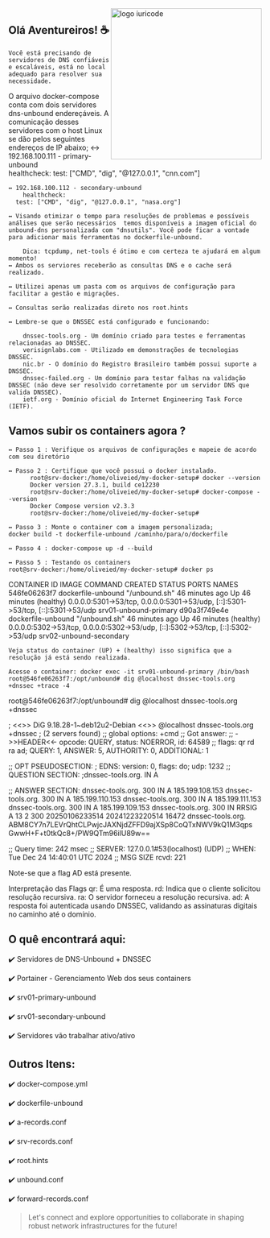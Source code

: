 
<img src="ilus-code.svg" min-width="300px" max-width="300px" width="300px" align="right" alt="logo iuricode">

## Olá Aventureiros! ☕

    Você está precisando de servidores de DNS confiáveis e escaláveis, está no local adequado para resolver sua necessidade.
O arquivo docker-compose conta com dois servidores dns-unbound endereçáveis. A comunicação desses servidores com o host Linux se dão pelos seguintes endereços de IP abaixo;
    ↔ 192.168.100.111 - primary-unbound     
    healthcheck:
      test: ["CMD", "dig", "@127.0.0.1", "cnn.com"]

    ↔ 192.168.100.112 - secondary-unbound
        healthcheck:
      test: ["CMD", "dig", "@127.0.0.1", "nasa.org"]

    ↔ Visando otimizar o tempo para resoluções de problemas e possíveis análises que serão necessários  temos disponíveis a imagem oficial do unbound-dns personalizada com "dnsutils". Você pode ficar a vontade para adicionar mais ferramentas no dockerfile-unbound. 

        Dica: tcpdump, net-tools é ótimo e com certeza te ajudará em algum momento!
    ↔ Ambos os serviores receberão as consultas DNS e o cache será realizado.

    ↔ Utilizei apenas um pasta com os arquivos de configuração para facilitar a gestão e migrações.

    ↔ Consultas serão realizadas direto nos root.hints

    ↔ Lembre-se que o DNSSEC está configurado e funcionando:

        dnssec-tools.org - Um domínio criado para testes e ferramentas relacionadas ao DNSSEC.
        verisignlabs.com - Utilizado em demonstrações de tecnologias DNSSEC.
        nic.br - O domínio do Registro Brasileiro também possui suporte a DNSSEC.
        dnssec-failed.org - Um domínio para testar falhas na validação DNSSEC (não deve ser resolvido corretamente por um servidor DNS que valida DNSSEC).
        ietf.org - Domínio oficial do Internet Engineering Task Force (IETF).

## Vamos subir os containers agora ?

    ↔ Passo 1 : Verifique os arquivos de configurações e mapeie de acordo com seu diretório

    ↔ Passo 2 : Certifique que você possui o docker instalado. 
          root@srv-docker:/home/oliveied/my-docker-setup# docker --version
          Docker version 27.3.1, build ce12230
          root@srv-docker:/home/oliveied/my-docker-setup# docker-compose --version
          Docker Compose version v2.3.3
          root@srv-docker:/home/oliveied/my-docker-setup#

    ↔ Passo 3 : Monte o container com a imagem personalizada;
    docker build -t dockerfile-unbound /caminho/para/o/dockerfile

    ↔ Passo 4 : docker-compose up -d --build

    ↔ Passo 5 : Testando os containers
    root@srv-docker:/home/oliveied/my-docker-setup# docker ps
CONTAINER ID   IMAGE                    COMMAND         CREATED          STATUS                    PORTS                                                                              NAMES
546fe06263f7   dockerfile-unbound       "/unbound.sh"   46 minutes ago   Up 46 minutes (healthy)   0.0.0.0:5301->53/tcp, 0.0.0.0:5301->53/udp, [::]:5301->53/tcp, [::]:5301->53/udp   srv01-unbound-primary
d90a3f749e4e   dockerfile-unbound       "/unbound.sh"   46 minutes ago   Up 46 minutes (healthy)   0.0.0.0:5302->53/tcp, 0.0.0.0:5302->53/udp, [::]:5302->53/tcp, [::]:5302->53/udp   srv02-unbound-secondary

    Veja status do container (UP) + (healthy) isso significa que a resolução já está sendo realizada.

    Acesse o container: docker exec -it srv01-unbound-primary /bin/bash
    root@546fe06263f7:/opt/unbound# dig @localhost dnssec-tools.org +dnssec +trace -4
    
root@546fe06263f7:/opt/unbound# dig @localhost dnssec-tools.org +dnssec

; <<>> DiG 9.18.28-1~deb12u2-Debian <<>> @localhost dnssec-tools.org +dnssec
; (2 servers found)
;; global options: +cmd
;; Got answer:
;; ->>HEADER<<- opcode: QUERY, status: NOERROR, id: 64589
;; flags: qr rd ra ad; QUERY: 1, ANSWER: 5, AUTHORITY: 0, ADDITIONAL: 1

;; OPT PSEUDOSECTION:
; EDNS: version: 0, flags: do; udp: 1232
;; QUESTION SECTION:
;dnssec-tools.org.              IN      A

;; ANSWER SECTION:
dnssec-tools.org.       300     IN      A       185.199.108.153
dnssec-tools.org.       300     IN      A       185.199.110.153
dnssec-tools.org.       300     IN      A       185.199.111.153
dnssec-tools.org.       300     IN      A       185.199.109.153
dnssec-tools.org.       300     IN      RRSIG   A 13 2 300 20250106233514 20241223220514 16472 dnssec-tools.org. ABM8CY7n7LEVrQhtCLPwjcJAXNjdZFFD9ajXSp8CoQTxNWV9kQ1M3qps GwwH+F+t0tkQc8+/PW9QTm96ilU89w==

;; Query time: 242 msec
;; SERVER: 127.0.0.1#53(localhost) (UDP)
;; WHEN: Tue Dec 24 14:40:01 UTC 2024
;; MSG SIZE  rcvd: 221

 Note-se que a flag AD está presente.
 
 Interpretação das Flags
    qr: É uma resposta.
    rd: Indica que o cliente solicitou resolução recursiva.
    ra: O servidor forneceu a resolução recursiva.
    ad: A resposta foi autenticada usando DNSSEC, validando as assinaturas digitais no caminho até o domínio.


## O quê encontrará aqui:

✔️ Servidores de DNS-Unbound + DNSSEC

✔️ Portainer - Gerenciamento Web dos seus containers

✔️ srv01-primary-unbound

✔️ srv01-secondary-unbound

✔️ Servidores vão trabalhar ativo/ativo

## Outros Itens:

✔️ docker-compose.yml

✔️ dockerfile-unbound

✔️ a-records.conf

✔️ srv-records.conf

✔️ root.hints

✔️ unbound.conf

✔️ forward-records.conf


<blockquote>Let's connect and explore opportunities to collaborate in shaping robust network infrastructures for the future!</blockquote>
